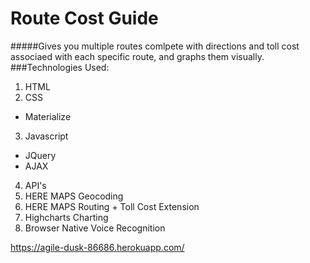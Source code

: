 # Route Cost Guide
#####Gives you multiple routes comlpete with directions and toll cost associaed with each specific route, and graphs them visually.
###Technologies Used:
1. HTML
2. CSS
  * Materialize
3. Javascript
  * JQuery
  * AJAX
4. API's
  1. HERE MAPS Geocoding
  2. HERE MAPS Routing + Toll Cost Extension
  3. Highcharts Charting
  4. Browser Native Voice Recognition

https://agile-dusk-86686.herokuapp.com/
